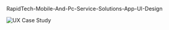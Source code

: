 RapidTech-Mobile-And-Pc-Service-Solutions-App-UI-Design


![UX Case Study](https://github.com/user-attachments/assets/29e4f483-5618-413f-a763-d859f53547ce)
